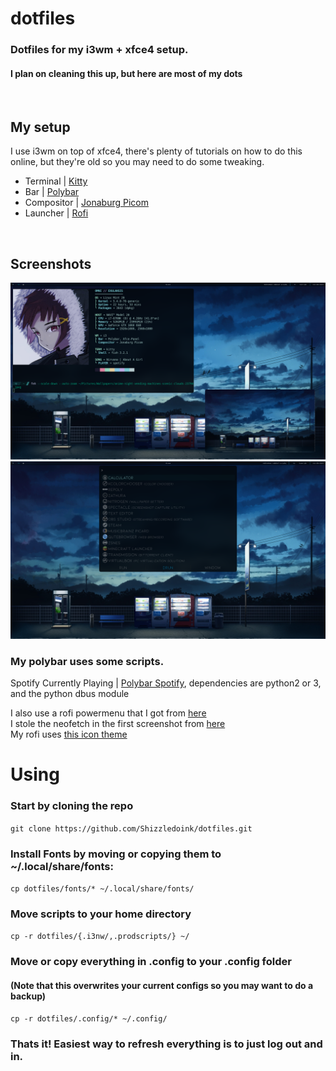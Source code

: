 # dotfiles
### Dotfiles for my i3wm + xfce4 setup.
#### I plan on cleaning this up, but here are most of my dots
<br/>

## My setup
I use i3wm on top of xfce4, there's plenty of tutorials on how to do this online, but they're old so you may need to do some tweaking.
- Terminal   | [Kitty](https://sw.kovidgoyal.net/kitty/)
- Bar        | [Polybar](https://github.com/polybar/polybar)
- Compositor | [Jonaburg Picom](https://github.com/jonaburg/picom)
- Launcher   | [Rofi](https://github.com/davatorium/rofi)
<br/>

## Screenshots
![Terminals and Feh](./term-feh-preview.png)
![Rofi](./rofi-preview.png)

### My polybar uses some scripts.
Spotify Currently Playing | [Polybar Spotify](https://github.com/Jvanrhijn/polybar-spotify), dependencies are python2 or 3, and the python dbus module

I also use a rofi powermenu that I got from [here](https://github.com/adi1090x/rofi) <br/>
I stole the neofetch in the first screenshot from [here](https://gist.github.com/Talljoe/929e205a08c1add22e7b325e35cac74d) <br/>
My rofi uses [this icon theme](https://store.kde.org/p/1337328)

# Using
### Start by cloning the repo
`git clone https://github.com/Shizzledoink/dotfiles.git`
### Install Fonts by moving or copying them to ~/.local/share/fonts:
`cp dotfiles/fonts/* ~/.local/share/fonts/`
### Move scripts to your home directory
`cp -r dotfiles/{.i3nw/,.prodscripts/} ~/`
### Move or copy everything in .config to your .config folder
#### (Note that this overwrites your current configs so you may want to do a backup)
`cp -r dotfiles/.config/* ~/.config/`
### Thats it! Easiest way to refresh everything is to just log out and in.
